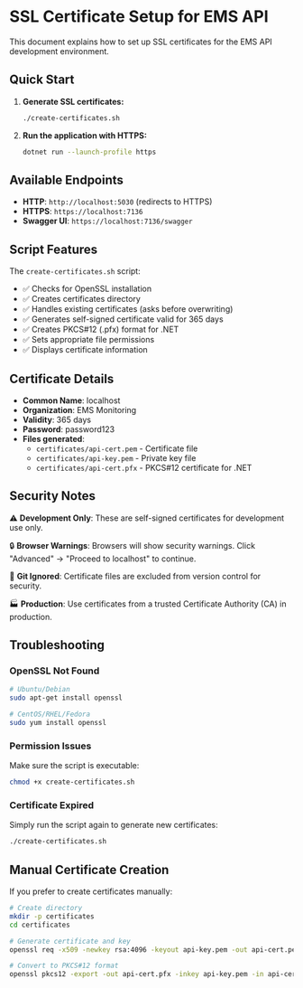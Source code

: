 # SSL Certificate Setup for EMS API

This document explains how to set up SSL certificates for the EMS API development environment.

## Quick Start

1. **Generate SSL certificates:**
   ```bash
   ./create-certificates.sh
   ```

2. **Run the application with HTTPS:**
   ```bash
   dotnet run --launch-profile https
   ```

## Available Endpoints

- **HTTP**: `http://localhost:5030` (redirects to HTTPS)
- **HTTPS**: `https://localhost:7136`
- **Swagger UI**: `https://localhost:7136/swagger`

## Script Features

The `create-certificates.sh` script:
- ✅ Checks for OpenSSL installation
- ✅ Creates certificates directory
- ✅ Handles existing certificates (asks before overwriting)
- ✅ Generates self-signed certificate valid for 365 days
- ✅ Creates PKCS#12 (.pfx) format for .NET
- ✅ Sets appropriate file permissions
- ✅ Displays certificate information

## Certificate Details

- **Common Name**: localhost
- **Organization**: EMS Monitoring
- **Validity**: 365 days
- **Password**: password123
- **Files generated**:
  - `certificates/api-cert.pem` - Certificate file
  - `certificates/api-key.pem` - Private key file  
  - `certificates/api-cert.pfx` - PKCS#12 certificate for .NET

## Security Notes

⚠️ **Development Only**: These are self-signed certificates for development use only.

🔒 **Browser Warnings**: Browsers will show security warnings. Click "Advanced" → "Proceed to localhost" to continue.

📁 **Git Ignored**: Certificate files are excluded from version control for security.

🏭 **Production**: Use certificates from a trusted Certificate Authority (CA) in production.

## Troubleshooting

### OpenSSL Not Found
```bash
# Ubuntu/Debian
sudo apt-get install openssl

# CentOS/RHEL/Fedora
sudo yum install openssl
```

### Permission Issues
Make sure the script is executable:
```bash
chmod +x create-certificates.sh
```

### Certificate Expired
Simply run the script again to generate new certificates:
```bash
./create-certificates.sh
```

## Manual Certificate Creation

If you prefer to create certificates manually:

```bash
# Create directory
mkdir -p certificates
cd certificates

# Generate certificate and key
openssl req -x509 -newkey rsa:4096 -keyout api-key.pem -out api-cert.pem -days 365 -nodes -subj "/C=US/ST=State/L=City/O=EMS Monitoring/OU=Development/CN=localhost"

# Convert to PKCS#12 format
openssl pkcs12 -export -out api-cert.pfx -inkey api-key.pem -in api-cert.pem -passout pass:password123
```